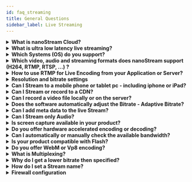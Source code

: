 ```yaml
---
id: faq_streaming
title: General Questions
sidebar_label: Live Streaming
---
```


<details>
<summary><strong>What is nanoStream Cloud?</strong></summary>
<p>

#### nanoStream Cloud is a combination of software and services to enable interactive live streaming Live at a global scale.

![nanoStream Cloud Infographic](../../static//img/nsc-inforgraphic.png)

You can connect a live source (camera) to a live encoder, and send your stream to nanoStream Cloud

nanoStream H5Live Player then works on all browsers to play this live stream with ultra-low-latency.

nanoStream Cloud provides a global CDN to ingest and playback your live streams with high quality anywhere in the world.
Easy to use dashboards, code snippets and APIs enable easy integration into custom applications.

</p>
</details>

<details>
<summary><strong>What is ultra low latency live streaming?</strong></summary>
<p>

Live streaming latency is the time between the video leaves the camera and shown on the player device. Ultra-low-latency live streaming means near-realtime latency values of around 1 seconds.

nanoStream Cloud supports ultra-low latency live streaming, on any HTML5 browser with a global scale.

ULL Live Streaming enables interactive applications for audience engagement.

</p>
</details>

<details>
<summary><strong>Which Systems (OS) do you support?</strong></summary>
<p>

All existing major browsers and platforms are supported which support H264/AAC live playback.

</p>
</details>

<details>
<summary><strong>Which video, audio and streaming formats does nanoStream support (H264, RTMP, RTSP, ...) ?</strong></summary>
<p>

nanocosmos supports the following Streaming formats:

#### Ingest/Upstream from Live Sources:

- RTMP with H264 Video and AAC Audio (nanoStream Apps/SDKs or 3rd party software/hardware)
- nanoStream Webcaster (browser based)
- Other formats upon request, e.g. SRT, RTSP, H265, VP9

#### Playback/Downstream:

- H5Live (unique live streaming with ultra-low-latencyy on all browsers)
- HLS (ultra-low latency based on H5Live)
- RTMP

For plugin-free operation and mobile devices, the built-in hardware codecs are supported (H264 Video, AAC Audio).

</p>
</details>

<details>
<summary><strong>How to use RTMP for Live Encoding from your Application or Server?</strong></summary>
<p>


RTMP is still a valid and suitable format for live encoding and broadcast from your camera source, used by most live streaming platforms. 
Most Live Encoder software, hardware and servers support RTMP.
For ULL Live Streaming, certain configurations are recommended, like [OBS](https://www.nanocosmos.de/blog/2020/01/how-to-use-obs-as-a-live-encoder-for-your-nanostream/).

#### RTMP URL Structure
RTMP is based on the following URL format:

`rtmp://servername:port/application/streamname`

The port is optional and `1935` by default.

Example to stream to nanoStream Cloud:
`rtmp:/bintu-stream.nanocosmos.de/live/XXXX-YYYY`

The “rtmp application” is “live”, the “stream name” is XXXX-YYYY

Sometimes the RTMP URL is split into the base URL and the stream name like this:
```
URL: rtmp:/bintu-stream.nanocosmos.de/live
Stream Name: XXXX-YYYY
```
With nanoStream Cloud, you get this information with the bintu API or dashboard (https://bintu.nanocosmos.de).

Some software and server applications require a username and password. This rtmp-specific proprietary information is not support by nanoStream Cloud. By default, you do not need username and password. For adding security, you can use web hooks and tokens. See separate docs.

-----
#### Playback

Playback from nanoStream Cloud with Ultra-Low-Latency require the nanoStream H5Live Player (nanoPlayer).
It automatically selects the right playback format and protocol for your browser and device.
Certain apps and settop-boxes which do not support Javascript can also use our fallback URLs, please contact us for details.


</p>
</details>

<details>
<summary><strong>Resolution and bitrate settings</strong></summary>
<p>

The primary quality impact is done by the pixel resolution (e.g. `1280×720`) and the video encoder bitrate.

:::note 
- Video Encoding Quality is very much dependent on the content! Static content with little movement and structure is much better to compress than moving content.
- Mobile networks have limited bandwidth and usually lead to a quality impact of a stream. If you set a high bitrate which cannot be delivered through the network, you will get buffering impacts.
- For live streams, a constant pixel resolution is required, as most streaming and playback environments do not support changing resolutions.
:::

The choice of the resolution and bitrate is highly dependent on your requirements and expected quality results. There are different options to choose from, you can always adjust settings according to your needs.

It is highly recommended to run your own tests based on typical content, and approve by your own quality expectations.

**Here is some general information:**

- Standard resolutions: `640×480 (4:3)` or `640×360 (16:9)`, up to `720×576 (4:3)`. <br/> *Recommended bitrate:* min. `300-500 kBits/s` for medium quality, `1000 kBit/s` for high quality
- HD resolution: `1280×720 (=720p)`. <br/>*Recommended bitrates:* `600-1000 kBits/s` for low/medium quality,  `1000-2000 kBits/s` for high quality
- Full HD: `1920×1080`,  `2-3 MBit/s` and higher
- 4K: up to `3820×2048`, min `6 MBit/s`
- you should configure the camera in the max. resolution you would like to use for streaming
- it never makes sense to up-scale video
- Full HD takes a lot CPU and bandwidth
- for live streaming HD `720` is probably preferrable to `1080`

*Also see the recommendations by Apple, Youtube, Vimeo and Adobe*
- [Apple](https://developer.apple.com/library/ios/technotes/tn2224/_index.html) 
- [Youtube](http://support.google.com/youtube/bin/answer.py?hl=en&answer=1722171) 
- [Vimeo](http://vimeo.com/help/compression) 
- [Adobe](http://www.adobe.com/devnet/adobe-media-server/articles/dynstream_live/popup.html)

-----

#### Data Traffic
Data traffic usage is dependent on the overall bitrate sent from the encoder, plus the bitrate received for every viewer. Total traffic usage can be calculated per hour from the bitrate: `bitrate/s * 3600 / 8 = x bytes/h`

**Examples**

*500 kBits/s:*  `500 * 3600 / 8 = 225 MB / hour`

*1000 kBits/s:* `1000 * 3600 / 8 = 450 MB / hour`

</p>
</details>

<details>
<summary><strong>Can I Stream to a mobile phone or tablet pc - including iphone or iPad?</strong></summary>
<p>
Streaming to Mobile Devices is simple with nanoStream.

iOS requires `H.264` video and `AAC` audio, which is used by default in nanoStream.

#### Encoder Settings
Video and Audio format should be `H.264` and `AAC`.

Video Encoding Profile can either “`Baseline`”, “`Main`” or “`High`”, dependent on the playback device support.

“`Baseline`” profile may lead to slightly lower latency values (max 500ms)

#### OUTPUT STREAMING URL
#### H5Live
The unique nanoStream h5Live player supports live playback with ultra-low-latency on all HTML5 browsers. Live Playback in iOS devices requires `HLS` support (“HTTP Live Streaming”).

#### RTMP
Encoder URL: Live URL + Stream Name:

`rtmp://<server>:1935/live/streamname` 

See additional documentation about nanoStream Cloud and H5Live Server and Player.

</p>
</details>

<details>
<summary><strong>Can I Stream or record to a CDN?</strong></summary>
<p>


nanoStream Cloud can be used as a low-latency CDN for your interactive live streams. With nanoStream Cloud, you can additionally push to other RTMP publishing points (Youtube Live, Facebook Live, and more.)

</p>
</details>

<details>
<summary><strong>Can I record a video file locally or on the server?</strong></summary>
<p>

Yes, you can either record to a file instead of streaming to a server or stream and record simultaneously. Supported file formats depend on the platform you are working. Usually `MP4` is supported and recommended on all platforms.

</p>
</details>

<details>
<summary><strong>Does the software automatically adjust the Bitrate - Adaptive Bitrate?</strong></summary>
<p>

Yes! nanoPlayer supports Adaptive Bitrate Playback (ABR).

</p>
</details>

<details>
<summary><strong>Can I add meta data to the live Stream?</strong></summary>
<p>

Yes, if you publish RTMP Meta Data, it will be passed through to nanoPlayer.

</p>
</details>

<details>
<summary><strong>Can I Stream only Audio?</strong></summary>
<p>

Yes, that is possible.

</p>
</details>

<details>
<summary><strong>Is screen capture available in your product?</strong></summary>
<p>

Yes, with nanoStream Webcaster and nanoMeet.

</p>
</details>

<details>
<summary><strong>Do you offer hardware accelerated encoding or decoding?</strong></summary>
<p>

nanoPlayer automatically uses the browser-based builtin codec for playback, which is usally hardware accelerated

</p>
</details>

<details>
<summary><strong>Can I automatically or manually check the available bandwidth?</strong></summary>
<p>

A bandwidth check function is available on Desktop and Mobile platforms.

There are different modes available:

- static bandwidth check before streaming
- dynamic bandwidth check during streaming (adaptive bitrate)

</p>
</details>

<details>
<summary><strong>Is your product compatible with Flash?</strong></summary>
<p>

Flash is an outdated technology.

nanoStream is compatible with the `RTMP streaming protocol`, which is independent from Flash.

With `H5Live`, you can go completely plugin-free on all devices without using Flash.

</p>
</details>

<details>
<summary><strong>Do you offer WebM or Vp8 encoding?</strong></summary>
<p>

Some nanoStream platforms also support `VP8`, `VP9` and other codecs.
nanoStream Webcaster supports `VP8`, `VP9` and `H.264`.

Please contact us for details.

</p>
</details>

<details>
<summary><strong>What is Multiplexing?</strong></summary>
<p>


For Video/Audio Encoding and Streaming, Multiplexing means combining the Video and Audio data into a common container or stream. There are several multiplexing standards available, dependent on the application and system environment.

#### Example Multiplexing Standards:

**File Formats:**

- `MPEG TS` (transport stream) - used for broadcast and streaming
- `MPEG PS` (program stream) - used for local storage and DVD
- `MP4` (ISO File Format)

**Streaming Formats:**

- `RTMP` (Realtime Message Protocol)
- `RTP` (Realtime Protocol)

See also [the wikipedia article](http://en.wikipedia.org/wiki/Multiplexing#Video_processing)


</p>
</details>

<details>
<summary><strong>Why do I get a lower bitrate then specified?</strong></summary>
<p>

A live encoder queries the camera device for the supported resolutions, framerates and colorspaces. If the camera reports the values, which it actually supports, the plugin would choose a supported capture mode of the camera. The resulting bitrate should be equal to the specified bitrate.

But, if the camera reports, that it is capable of delivering e.g. `30 frames` for a resolution of `640×480`, the plugin assumes that the camera will send `30 frames`. If the actual frame rate is then lower (e.g. `15 fps`) the bitrate will be the half of the specified bitrate.

That is to keep the quality specified by the user. Another reason for a lower bitrate is, that the lower framerate could be a cause of high cpu load or a low bandwidth. If the plugin would adjust the bitrate in this case, the framerate would be even lower in the process, which in turn would lead the plugin to increase the bitrate again, which in turn would lower the framerate, etc.

Also keep in mind that the lighting conditions can have a huge effect on the frame rate of the >camera. We have several webcams delivering only half of the frame rate, if it is too dark.

</p>
</details>

<details>
<summary><strong>How do I set a Stream name?</strong></summary>
<p>

RTMP Streams:

example url:
```
rtmp://localhost/live/myStream
```
"myStream" represents the stream name.

</p>
</details>

<details>
<summary><strong>Firewall configuration</strong></summary>
<p>

Firewalls are sometimes sensitive to streaming protocols.
Here is some general advice, please contact us for details.

**H5Live Playback** <br/>
H5Live playback is connected over https, port `443`, or http, ports `8180` and `8181`

**Mp4 File Playback** <br/>
MP4 File playback is connected over https, port `443`, or http, port `8080`

**RTMP Playback and Ingest** <br/>
RTMP is using ports `1935` or `80`

**WebRTC** <br/>
WebRTC is using ports `https/443` for API calls, port `80` for turn (udp and tcp), and ports `40000-50000` over UDP.

</p>
</details>
